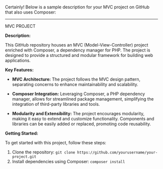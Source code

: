 Certainly! Below is a sample description for your MVC project on GitHub that also uses Composer:

---

MVC PROJECT

**Description:**

This GitHub repository houses an MVC (Model-View-Controller) project enriched with Composer, a dependency manager for PHP. The project is designed to provide a structured and modular framework for building web applications.

**Key Features:**

- **MVC Architecture:** The project follows the MVC design pattern, separating concerns to enhance maintainability and scalability.

- **Composer Integration:** Leveraging Composer, a PHP dependency manager, allows for streamlined package management, simplifying the integration of third-party libraries and tools.

- **Modularity and Extensibility:** The project encourages modularity, making it easy to extend and customize functionality. Components and libraries can be easily added or replaced, promoting code reusability.

**Getting Started:**

To get started with this project, follow these steps:

1. Clone the repository: `git clone https://github.com/yourusername/your-project.git`
2. Install dependencies using Composer: `composer install`
